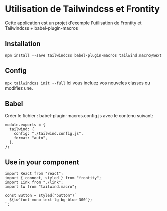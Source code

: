 # Utilisation de Tailwindcss et Frontity
Cette application est un projet d'exemple l'utilisation de Frontity et Tailwindcss + babel-plugin-macros 

## Installation
`npm install --save tailwindcss babel-plugin-macros tailwind.macro@next`

## Config
`npx tailwindcss init --full` Ici vous incluez vos nouveles classes ou modifiez une.

## Babel
Créer le fichier : babel-plugin-macros.config.js avec le contenu suivant:

```
module.exports = {
  tailwind: {
    config: "./tailwind.config.js",
    format: "auto",
  },
};
```

## Use in your component
```
import React from "react";
import { connect, styled } from "frontity";
import Link from "./link";
import tw from "tailwind.macro";

const Button = styled("button")`
  ${tw`font-mono text-lg bg-blue-300`};
`;
```
